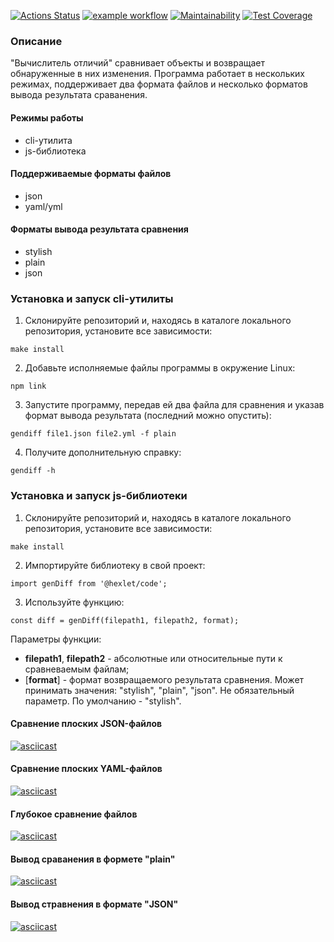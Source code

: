 [![Actions Status](https://github.com/buravlev-arthur/frontend-project-lvl2/workflows/hexlet-check/badge.svg)](https://github.com/buravlev-arthur/frontend-project-lvl2/actions)
[![example workflow](https://github.com/buravlev-arthur/frontend-project-lvl2/actions/workflows/linting-and-testing.yml/badge.svg)](https://github.com/buravlev-arthur/frontend-project-lvl2/actions)
[![Maintainability](https://api.codeclimate.com/v1/badges/8e2a092962656c7a24af/maintainability)](https://codeclimate.com/github/buravlev-arthur/frontend-project-lvl2/maintainability)
[![Test Coverage](https://api.codeclimate.com/v1/badges/8e2a092962656c7a24af/test_coverage)](https://codeclimate.com/github/buravlev-arthur/frontend-project-lvl2/test_coverage)

### Описание
"Вычислитель отличий" сравнивает объекты и возвращает обнаруженные в них изменения. Программа работает в нескольких режимах, поддерживает два формата файлов и несколько форматов вывода результата сраванения.

#### Режимы работы
- cli-утилита
- js-библиотека

#### Поддерживаемые форматы файлов
- json
- yaml/yml

#### Форматы вывода результата сравнения
- stylish
- plain
- json

### Установка и запуск cli-утилиты
1. Склонируйте репозиторий и, находясь в каталоге локального репозитория, установите все зависимости: 
```
make install
```
2. Добавьте исполняемые файлы программы в окружение Linux:
```
npm link
```
3. Запустите программу, передав ей два файла для сравнения и указав формат вывода результата (последний можно опустить):
```
gendiff file1.json file2.yml -f plain
```
4. Получите дополнительную справку:
```
gendiff -h
```

### Установка и запуск js-библиотеки
1. Склонируйте репозиторий и, находясь в каталоге локального репозитория, установите все зависимости:
```
make install
```
2. Импортируйте библиотеку в свой проект:
```
import genDiff from '@hexlet/code';
```
3. Используйте функцию:
```
const diff = genDiff(filepath1, filepath2, format);
```
   Параметры функции:
   - **filepath1**, **filepath2** - абсолютные или относительные пути к сравневаемым файлам;
   - \[**format**\] - формат возвращаемого результата сравнения. Может принимать значения: "stylish", "plain", "json". Не обязательный параметр. По умолчанию - "stylish".

#### Сравнение плоских JSON-файлов
[![asciicast](https://asciinema.org/a/mSrXOHggIjdGAQGX9rW4U3Lf4.svg)](https://asciinema.org/a/mSrXOHggIjdGAQGX9rW4U3Lf4)

#### Сравнение плоских YAML-файлов
[![asciicast](https://asciinema.org/a/yGxOqFate52Ur8dzdqFTSlS9j.svg)](https://asciinema.org/a/yGxOqFate52Ur8dzdqFTSlS9j)

#### Глубокое сравнение файлов
[![asciicast](https://asciinema.org/a/Uyu0AhyTESYr0w3uz2lB9VFQb.svg)](https://asciinema.org/a/Uyu0AhyTESYr0w3uz2lB9VFQb)

#### Вывод сраванения в формете "plain"
[![asciicast](https://asciinema.org/a/1DvLtQurwtJusIIVdUBqWk6Mr.svg)](https://asciinema.org/a/1DvLtQurwtJusIIVdUBqWk6Mr)
#### Вывод стравнения в формате "JSON"
[![asciicast](https://asciinema.org/a/grrkfdIMNIoOsKKcYWxKuzGx1.svg)](https://asciinema.org/a/grrkfdIMNIoOsKKcYWxKuzGx1)